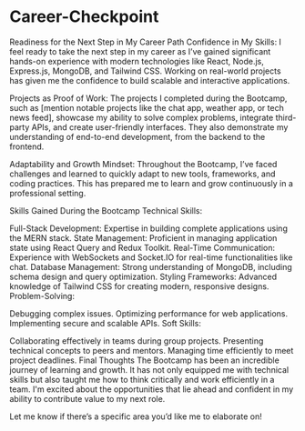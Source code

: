 # Career-Checkpoint

Readiness for the Next Step in My Career Path
Confidence in My Skills:
I feel ready to take the next step in my career as I’ve gained significant hands-on experience with modern technologies like React, Node.js, Express.js, MongoDB, and Tailwind CSS. Working on real-world projects has given me the confidence to build scalable and interactive applications.

Projects as Proof of Work:
The projects I completed during the Bootcamp, such as [mention notable projects like the chat app, weather app, or tech news feed], showcase my ability to solve complex problems, integrate third-party APIs, and create user-friendly interfaces. They also demonstrate my understanding of end-to-end development, from the backend to the frontend.

Adaptability and Growth Mindset:
Throughout the Bootcamp, I’ve faced challenges and learned to quickly adapt to new tools, frameworks, and coding practices. This has prepared me to learn and grow continuously in a professional setting.

Skills Gained During the Bootcamp
Technical Skills:

Full-Stack Development: Expertise in building complete applications using the MERN stack.
State Management: Proficient in managing application state using React Query and Redux Toolkit.
Real-Time Communication: Experience with WebSockets and Socket.IO for real-time functionalities like chat.
Database Management: Strong understanding of MongoDB, including schema design and query optimization.
Styling Frameworks: Advanced knowledge of Tailwind CSS for creating modern, responsive designs.
Problem-Solving:

Debugging complex issues.
Optimizing performance for web applications.
Implementing secure and scalable APIs.
Soft Skills:

Collaborating effectively in teams during group projects.
Presenting technical concepts to peers and mentors.
Managing time efficiently to meet project deadlines.
Final Thoughts
The Bootcamp has been an incredible journey of learning and growth. It has not only equipped me with technical skills but also taught me how to think critically and work efficiently in a team. I'm excited about the opportunities that lie ahead and confident in my ability to contribute value to my next role.

Let me know if there’s a specific area you’d like me to elaborate on!
